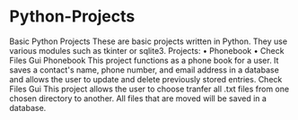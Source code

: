 # Python-Projects
Basic Python Projects
These are basic projects written in Python. They use various modules such as tkinter or sqlite3.
Projects:
• Phonebook
• Check Files Gui
Phonebook
This project functions as a phone book for a user. It saves a contact's name, phone number, and
email address in a database and allows the user to update and delete previously stored entries.
Check Files Gui
This project allows the user to choose tranfer all .txt files from one chosen directory to another.
All files that are moved will be saved in a database.

